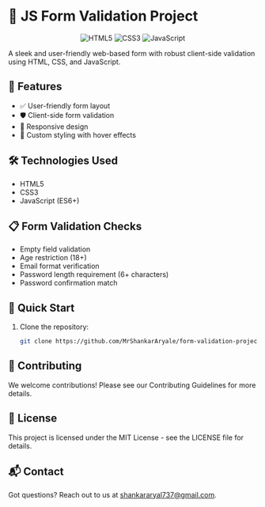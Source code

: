 # 📝 JS Form Validation Project

<p align="center">
  <img src="https://img.shields.io/badge/HTML5-E34F26?style=for-the-badge&logo=html5&logoColor=white" alt="HTML5">
  <img src="https://img.shields.io/badge/CSS3-1572B6?style=for-the-badge&logo=css3&logoColor=white" alt="CSS3">
  <img src="https://img.shields.io/badge/JavaScript-F7DF1E?style=for-the-badge&logo=javascript&logoColor=black" alt="JavaScript">
</p>

A sleek and user-friendly web-based form with robust client-side validation using HTML, CSS, and JavaScript.


## 🚀 Features

- ✅ User-friendly form layout
- 🛡️ Client-side form validation
- 📱 Responsive design
- 🎨 Custom styling with hover effects

## 🛠️ Technologies Used

- HTML5
- CSS3
- JavaScript (ES6+)

## 📋 Form Validation Checks

- Empty field validation
- Age restriction (18+)
- Email format verification
- Password length requirement (6+ characters)
- Password confirmation match

## 🚀 Quick Start

1. Clone the repository:
   ```bash
   git clone https://github.com/MrShankarAryale/form-validation-project.git```
## 🤝 Contributing
We welcome contributions! Please see our Contributing Guidelines for more details.
## 📄 License
This project is licensed under the MIT License - see the LICENSE file for details.
## 📬 Contact
Got questions? Reach out to us at shankararyal737@gmail.com.

  
